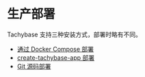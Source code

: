 # 生产部署

Tachybase 支持三种安装方式，部署时略有不同。

- [通过 Docker Compose 部署](./docker-compose.md)
- [create-tachybase-app 部署](./create-tachybase-app.md)
- [Git 源码部署](./git-clone.md)
